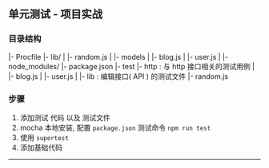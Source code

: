 ## 单元测试 - 项目实战

### 目录结构

|- Procfile
|- lib/
|  |- random.js
|
|- models
|  |- blog.js
|  |- user.js
|
|- node_modules/
|- package.json
|- test
    |- http           : 与 http 接口相关的测试用例
    |  |- blog.js
    |  |- user.js
    |
    |- lib            : 编辑接口( API ) 的测试文件
       |- random.js


### 步骤

1. 添加测试 代码 以及 测试文件
2. mocha 本地安装, 配置 `package.json` 测试命令 `npm run test`
3. 使用 `supertest`
4. 添加基础代码





- - - 

